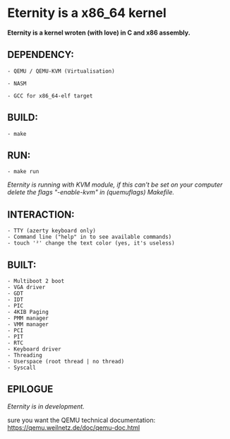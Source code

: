 # Eternity is a x86_64 kernel

**Eternity is a kernel wroten (with love) in C and x86 assembly.**

## DEPENDENCY:
    - QEMU / QEMU-KVM (Virtualisation)

    - NASM

    - GCC for x86_64-elf target

## BUILD:
    - make

## RUN:
    - make run
_Eternity is running with KVM module, if this can't be set on your computer delete the flags "-enable-kvm" in (quemuflags) Makefile._

## INTERACTION:
    - TTY (azerty keyboard only)
    - Command line ("help" in to see available commands)
    - touch '²' change the text color (yes, it's useless)

## BUILT:
    - Multiboot 2 boot
    - VGA driver
    - GDT
    - IDT
    - PIC
    - 4KIB Paging
    - PMM manager
    - VMM manager
    - PCI
    - PIT
    - RTC
    - Keyboard driver
    - Threading
    - Userspace (root thread | no thread)
    - Syscall

## EPILOGUE
_Eternity is in development._

sure you want the QEMU technical documentation: https://qemu.weilnetz.de/doc/qemu-doc.html
